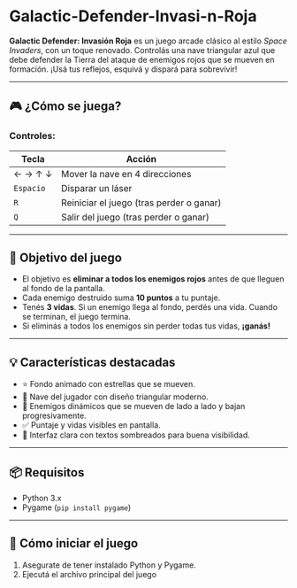 # Galactic-Defender-Invasi-n-Roja

**Galactic Defender: Invasión Roja** es un juego arcade clásico al estilo *Space Invaders*, con un toque renovado. Controlás una nave triangular azul que debe defender la Tierra del ataque de enemigos rojos que se mueven en formación. ¡Usá tus reflejos, esquivá y dispará para sobrevivir!

---

## 🎮 ¿Cómo se juega?

### Controles:

| Tecla         | Acción                             |
|---------------|-------------------------------------|
| ← → ↑ ↓       | Mover la nave en 4 direcciones      |
| `Espacio`     | Disparar un láser                   |
| `R`           | Reiniciar el juego (tras perder o ganar) |
| `Q`           | Salir del juego (tras perder o ganar) |

---

## 🧠 Objetivo del juego

- El objetivo es **eliminar a todos los enemigos rojos** antes de que lleguen al fondo de la pantalla.
- Cada enemigo destruido suma **10 puntos** a tu puntaje.
- Tenés **3 vidas**. Si un enemigo llega al fondo, perdés una vida. Cuando se terminan, el juego termina.
- Si eliminás a todos los enemigos sin perder todas tus vidas, **¡ganás!**

---

## 💡 Características destacadas

- ⭐ Fondo animado con estrellas que se mueven.
- 🔵 Nave del jugador con diseño triangular moderno.
- 🔴 Enemigos dinámicos que se mueven de lado a lado y bajan progresivamente.
- ✅ Puntaje y vidas visibles en pantalla.
- 🎨 Interfaz clara con textos sombreados para buena visibilidad.

---

## 📦 Requisitos

- Python 3.x
- Pygame (`pip install pygame`)

---

## 🏁 Cómo iniciar el juego

1. Asegurate de tener instalado Python y Pygame.
2. Ejecutá el archivo principal del juego
